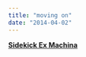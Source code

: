 ```yaml
---
title: "moving on"
date: "2014-04-02"
---
```


**[Sidekick Ex Machina](http://sidekick.jackofmanytrades.info)**
